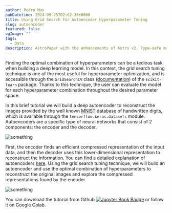 ```yaml
---
author: Pedro Mas
pubDatetime: 2024-09-25T02:02:36+0000
title: Using Grid Search For Autoencoder Hyperparameter Tuning
slug: autoencoder
featured: false
ogImage: ""
tags:
  - Data
description: AstroPaper with the enhancements of Astro v2. Type-safe markdown contents, bug fixes and better dev experience etc.
---
```


Finding the optimal combination of hyperparameters can be a tedious task when building a deep learning model. In this context, the grid search tuning technique is one of the most useful for hyperparameter optimization, and is accessible through the ``GridSearchCV`` class ([documentation](https://scikit-learn.org/stable/modules/generated/sklearn.model_selection.GridSearchCV.html)) of the ``scikit-learn`` package. Thanks to this technique, the user can evaluate the model for each hyperparameter combination throughout the desired parameter space.

In this brief tutorial we will build a deep autoencoder to reconstruct the images provided by the well known [MNIST](http://yann.lecun.com/exdb/mnist/) database of handwritten digits, which is available through the ``tensorflow.keras.datasets`` module. Autoencoders are a specific type of neural networks that consist of 2 components: the encoder and the decoder.

![something](@assets/images/autoencoder.png)

First, the encoder finds an efficient compressed representation of the input data, and then the decoder uses this lower-dimensional representation to reconstruct the information. You can find a detailed explanation of autoencoders [here](https://towardsdatascience.com/applied-deep-learning-part-3-autoencoders-1c083af4d798). Using the grid search tuning technique, we will build an autoencoder and use the optimal combination of hyperparameters to reconstruct the original images and explore the compressed representations found by the encoder. 

![something](@assets/images/ac_results.png)

You can download the tutorial from Github [![Jupyter Book Badge](https://jupyterbook.org/badge.svg)](https://github.com/pedromasb/tutorials/blob/main/notebooks/gridsearch_autoencoder.ipynb) or follow it on Google Colab.

